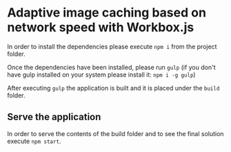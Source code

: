 # Adaptive image caching based on network speed with Workbox.js

In order to install the dependencies please execute `npm i` from the project folder.

Once the dependencies have been installed, please run `gulp` (if you don't have gulp installed on your system please install it: `npm i -g gulp`)

After executing `gulp` the application is built and it is placed under the `build` folder.

## Serve the application
In order to serve the contents of the build folder and to see the final solution execute `npm start`.